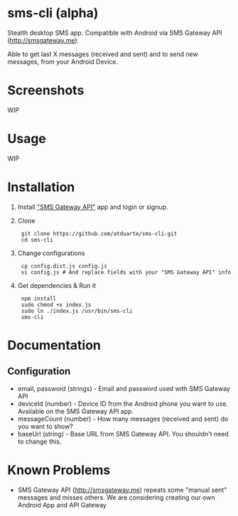 # sms-cli (alpha)
Stealth desktop SMS app. Compatible with Android via SMS Gateway API (http://smsgateway.me).

Able to get last X messages (received and sent) and to send new messages, from your Android Device.

# Screenshots

WIP

# Usage

WIP

# Installation

1. Install ["SMS Gateway API"](https://play.google.com/store/apps/details?id=networked.solutions.sms.gateway.api) app and login or signup.

2. Clone  

        git clone https://github.com/atduarte/sms-cli.git
        cd sms-cli

3. Change configurations

        cp config.dist.js config.js
        vi config.js # And replace fields with your "SMS Gateway API" info
  
4. Get dependencies & Run it

        npm install
        sudo chmod +x index.js
        sudo ln ./index.js /usr/bin/sms-cli
        sms-cli
        
# Documentation

## Configuration

* email, password (strings) - Email and password used with SMS Gateway API
* deviceId (number) - Device ID from the Android phone you want to use. Available on the SMS Gateway API app.
* messageCount (number) - How many messages (received and sent) do you want to show?
* baseUrl (string) - Base URL from SMS Gateway API. You shouldn't need to change this.
        
# Known Problems

* SMS Gateway API (http://smsgateway.me) repeats some "manual sent" messages and misses others. We are considering creating our own Android App and API Gateway